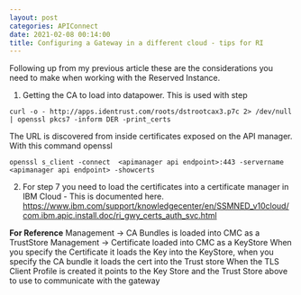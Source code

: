 ```yaml
---
layout: post
categories: APIConnect
date: 2021-02-08 00:14:00
title: Configuring a Gateway in a different cloud - tips for RI
---
```


Following up from my previous article these are the considerations you need to make when working with the Reserved Instance.
<!--more-->

1. Getting the CA to load into datapower. This is used with step

`curl -o - http://apps.identrust.com/roots/dstrootcax3.p7c 2> /dev/null | openssl pkcs7 -inform DER -print_certs`

The URL is discovered from inside certificates exposed on the API manager. With this command openssl

`openssl s_client -connect  <apimanager api endpoint>:443 -servername <apimanager api endpoint> -showcerts`


2. For step 7 you need to load the certificates into a certificate manager in IBM Cloud - This is documented here.
https://www.ibm.com/support/knowledgecenter/en/SSMNED_v10cloud/com.ibm.apic.install.doc/ri_gwy_certs_auth_svc.html

**For Reference**
Management -> CA Bundles is loaded into CMC as a TrustStore
Management -> Certificate loaded into CMC as a KeyStore
When you specify the Certificate it loads the Key into the KeyStore, when you specify the CA bundle it loads the cert into the Trust store
When the TLS Client Profile is created it points to the Key Store and the Trust Store above to use to communicate with the gateway
